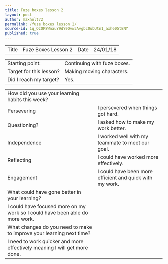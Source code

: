```yaml
---
title: Fuze boxes lesson 2
layout: post
author: maxholt72
permalink: /fuze boxes lesson 2/
source-id: 1q_OzOP8WnauY9dY9Ovw3Avgbc0ubUtn1_axh605tBNY
published: true
---
```

<table>
  <tr>
    <td>Title</td>
    <td>Fuze Boxes Lesson 2</td>
    <td>Date</td>
    <td>24/01/18</td>
  </tr>
</table>


<table>
  <tr>
    <td>Starting point:</td>
    <td>Continuing with fuze boxes.</td>
  </tr>
  <tr>
    <td>Target for this lesson?</td>
    <td>Making moving characters.</td>
  </tr>
  <tr>
    <td>Did I reach my target? </td>
    <td>Yes.</td>
  </tr>
</table>


<table>
  <tr>
    <td>How did you use your learning habits this week?</td>
    <td></td>
  </tr>
  <tr>
    <td>Persevering</td>
    <td>I persevered when things got hard.</td>
  </tr>
  <tr>
    <td>Questioning?</td>
    <td>I asked how to make my work better.</td>
  </tr>
  <tr>
    <td>Independence</td>
    <td>I worked well with my teammate to meet our goal.</td>
  </tr>
  <tr>
    <td>Reflecting</td>
    <td>I could have worked more effectively.</td>
  </tr>
  <tr>
    <td>Engagement</td>
    <td>I could have been more efficient and quick with my work.</td>
  </tr>
  <tr>
    <td>What could have gone better in your learning?</td>
    <td></td>
  </tr>
  <tr>
    <td>I could have focused more on my work so I could have been able do more work.</td>
    <td></td>
  </tr>
  <tr>
    <td>What changes do you need to make to improve your learning next time?</td>
    <td></td>
  </tr>
  <tr>
    <td>I need to work quicker and more effectively meaning I will get more done.</td>
    <td></td>
  </tr>
</table>


